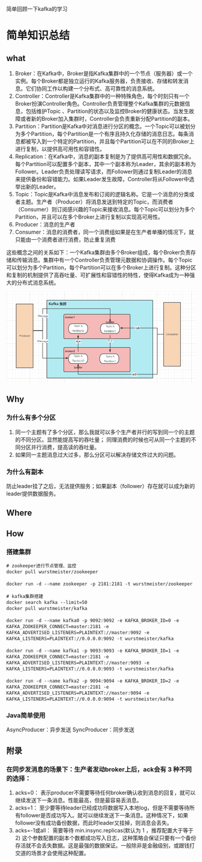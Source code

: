 简单回顾一下kafka的学习

# 简单知识总结

## what
1. Broker：在Kafka中，Broker是指Kafka集群中的一个节点（服务器）或一个实例。每个Broker都是独立运行的Kafka服务器，负责接收、存储和转发消息。它们协同工作以构建一个分布式、高可靠性的消息系统。
2. Controller：Controller是Kafka集群中的一种特殊角色，每个时刻只有一个Broker扮演Controller角色。Controller负责管理整个Kafka集群的元数据信息，包括维护Topic 
、Partition的状态以及监控Broker的健康状态。当发生故障或者新的Broker加入集群时，Controller会负责重新分配Partition的副本。 
3. Partition：Partition是Kafka中对消息进行分区的概念。一个Topic可以被划分为多个Partition，每个Partition是一个有序且持久化存储的消息日志。每条消息都被写入到一个特定的Partition，并且每个Partition可以在不同的Broker上进行复制，以提供高可用性和容错性。 
4. Replication：在Kafka中，消息的副本复制是为了提供高可用性和数据冗余。每个Partition可以配置多个副本，其中一个副本称为Leader，其余的副本称为Follower。Leader负责处理读写请求，而Follower则通过复制Leader的消息来提供备份和容错能力。如果Leader发生故障，Controller将从Follower中选举出新的Leader。 
5. Topic：Topic是Kafka中消息发布和订阅的逻辑名称。它是一个消息的分类或者主题。生产者（Producer）将消息发送到特定的Topic，而消费者（Consumer）则订阅感兴趣的Topic来接收消息。每个Topic可以划分为多个Partition，并且可以在多个Broker上进行复制以实现高可用性。
6. Producer：消息的生产者
7. Consumer：消息的消费者，同一个消费组如果是在生产者单播的情况下，就只能由一个消费者进行消费，防止重复消费

这些概念之间的关系如下：一个Kafka集群由多个Broker组成，每个Broker负责存储和传输消息。集群中有一个Controller负责管理元数据和协调操作。每个Topic可以划分为多个Partition，每个Partition可以在多个Broker上进行复制。这种分区和复制的机制提供了高吞吐量、可扩展性和容错性的特性，使得Kafka成为一种强大的分布式消息系统。

<img src="src/images/1688313247046.jpg"/>

## Why

### 为什么有多个分区

1. 同一个主题有了多个分区，那么我就可以多个生产者并行的写到同一个的主题的不同分区。显然能提高写的吞吐量；
同理消费的时候也可从同一个主题的不同分区并行消费，提高读的吞吐量。
2. 如果同一主题消息过大过多，那么分区可以解决存储文件过大的问题。

### 为什么有副本

防止leader挂了之后，无法提供服务；如果副本（follower）存在就可以成为新的leader提供数据服务。

## Where

## How

### 搭建集群

```shell
# zookeeper进行节点管理、监控
docker pull wurstmeister/zookeeper

docker run -d --name zookeeper -p 2181:2181 -t wurstmeister/zookeeper

# kafka集群搭建
docker search kafka --limit=50
docker pull wurstmeister/kafka

docker run -d --name kafka0 -p 9092:9092 -e KAFKA_BROKER_ID=0 -e KAFKA_ZOOKEEPER_CONNECT=master:2181 -e KAFKA_ADVERTISED_LISTENERS=PLAINTEXT://master:9092 -e KAFKA_LISTENERS=PLAINTEXT://0.0.0.0:9092 -t wurstmeister/kafka

docker run -d --name kafka1 -p 9093:9093 -e KAFKA_BROKER_ID=1 -e KAFKA_ZOOKEEPER_CONNECT=master:2181 -e KAFKA_ADVERTISED_LISTENERS=PLAINTEXT://master:9093 -e KAFKA_LISTENERS=PLAINTEXT://0.0.0.0:9093 -t wurstmeister/kafka

docker run -d --name kafka2 -p 9094:9094 -e KAFKA_BROKER_ID=2 -e KAFKA_ZOOKEEPER_CONNECT=master:2181 -e KAFKA_ADVERTISED_LISTENERS=PLAINTEXT://master:9094 -e KAFKA_LISTENERS=PLAINTEXT://0.0.0.0:9094 -t wurstmeister/kafka
```

### Java简单使用 

AsyncProducer：异步发送
SyncProducer：同步发送

## 附录

### 在同步发消息的场景下：生产者发动broker上后，ack会有 3 种不同的选择：
1. acks=0： 表示producer不需要等待任何broker确认收到消息的回复，就可以继续发送下一条消息。性能最高，但是最容易丢消息。 
2. acks=1： 至少要等待leader已经成功将数据写入本地log，但是不需要等待所有follower是否成功写入。就可以继续发送下一条消息。这种情况下，如果follower没有成功备份数据，而此时leader又挂掉，则消息会丢失。 
3. acks=-1或all： 需要等待 min.insync.replicas(默认为 1 ，推荐配置大于等于2) 这个参数配置的副本个数都成功写入日志，这种策略会保证只要有一个备份存活就不会丢失数据。这是最强的数据保证。一般除非是金融级别，或跟钱打交道的场景才会使用这种配置。
